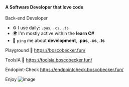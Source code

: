 #### A Software Developer that love code

Back-end Developer


- ⚙️ I use daily: `.pas`, `.cs`, `.ts`
- 🌍 I'm mostly active within the **learn C#**
- 💬 `ping` me about **development**, **.pas**, **.cs**, **.ts**

Playground 🎡  https://boscobecker.fun/

ToolsIA 🤖 https://toolsia.boscobecker.fun/

Endopint-Check https://endpointcheck.boscobecker.fun/

Enjoy
![image](https://github.com/user-attachments/assets/67f12892-e18f-4305-9247-7a1e1c362693) 

